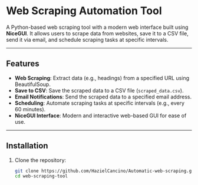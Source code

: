 # Web Scraping Automation Tool

A Python-based web scraping tool with a modern web interface built using **NiceGUI**. It allows users to scrape data from websites, save it to a CSV file, send it via email, and schedule scraping tasks at specific intervals.

---

## Features

- **Web Scraping**: Extract data (e.g., headings) from a specified URL using BeautifulSoup.
- **Save to CSV**: Save the scraped data to a CSV file (`scraped_data.csv`).
- **Email Notifications**: Send the scraped data to a specified email address.
- **Scheduling**: Automate scraping tasks at specific intervals (e.g., every 60 minutes).
- **NiceGUI Interface**: Modern and interactive web-based GUI for ease of use.

---

## Installation

1. Clone the repository:
   ```bash
   git clone https://github.com/HazielCancino/Automatic-web-scraping.git
   cd web-scraping-tool